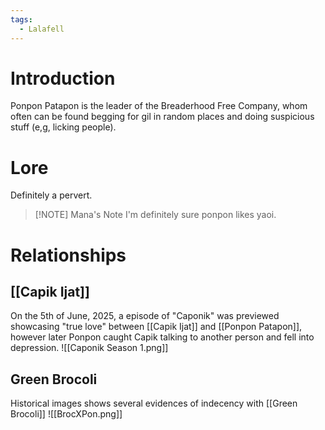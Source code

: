 ```yaml
---
tags:
  - Lalafell
---
```

# Introduction
Ponpon Patapon is the leader of the Breaderhood Free Company, whom often can be found begging for gil in random places and doing suspicious stuff (e,g, licking people).
# Lore
Definitely a pervert.

> [!NOTE] Mana's Note
> I'm definitely sure ponpon likes yaoi.

# Relationships
## [[Capik Ijat]]
On the 5th of June, 2025, a episode of "Caponik" was previewed showcasing "true love" between [[Capik Ijat]] and [[Ponpon Patapon]], however later Ponpon caught Capik talking to another person and fell into depression.
![[Caponik Season 1.png]]
## Green Brocoli
Historical images shows several evidences of indecency with [[Green Brocoli]]
![[BrocXPon.png]]